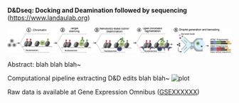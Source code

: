 **D&Dseq: Docking and Deamination followed by sequencing** (https://www.landaulab.org)

![plot](./main/figs/DnD_workflow.png)

Abstract: blah blah blah~


Computational pipeline extracting D&D edits blah blah~
![plot](./main/figs/analytic_pipeline.jpg)

Raw data is available at Gene Expression Omnibus ([GSEXXXXXX](https://www.landaulab.org))

